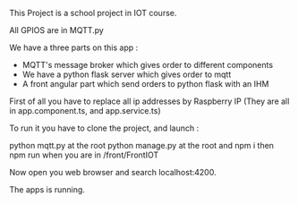 This Project is a school project in IOT course.

All GPIOS are in MQTT.py

We have a three parts on this app : 

- MQTT's message broker which gives order to different components
- We have a python flask server which gives order to mqtt
- A front angular part which send orders to python flask with an IHM

First of all you have to replace all ip addresses by Raspberry IP (They are all in app.component.ts, and app.service.ts)

To run it you have to clone the project, and launch : 

python mqtt.py at the root
python manage.py at the root
and npm i then npm run when you are in /front/FrontIOT



Now open you web browser and search localhost:4200.

The apps is running.

